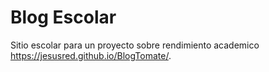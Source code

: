 # Blog Escolar
Sitio escolar para un proyecto sobre rendimiento academico https://jesusred.github.io/BlogTomate/.
